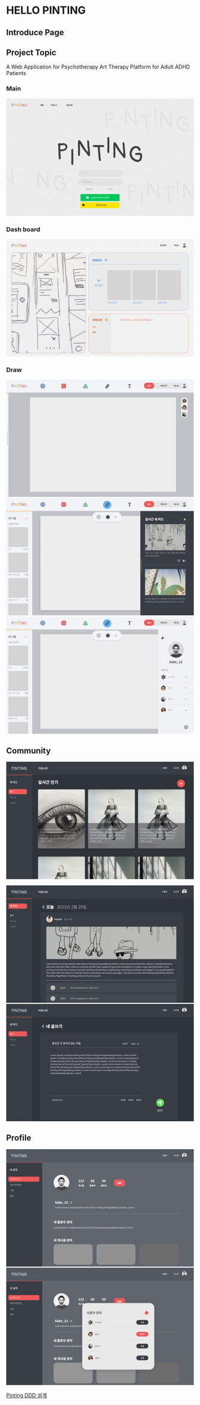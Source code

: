 # HELLO PINTING

## Introduce Page

## Project Topic
A Web Application for Psychotherapy Art Therapy Platform for Adult ADHD Patients

### Main

![main page](https://github.com/42-PINTING/.github/blob/main/PintingPageImg/mainPage.png?raw=true)

### Dash board

![dashboard](https://github.com/42-PINTING/.github/blob/main/PintingPageImg/dashboardPage.png?raw=true)

### Draw

![draw page](https://github.com/42-PINTING/.github/blob/main/PintingPageImg/drawingPage.png?raw=true)
![feed function](https://github.com/42-PINTING/.github/blob/main/PintingPageImg/drawingFunction.png?raw=true)
![friend function](https://github.com/42-PINTING/.github/blob/main/PintingPageImg/drawingFriendPage.png?raw=true)

## Community

![community](https://github.com/42-PINTING/.github/blob/main/PintingPageImg/communityPage.png?raw=true)

![feed](https://github.com/42-PINTING/.github/blob/main/PintingPageImg/communityFeed.png?raw=true)
![writing](https://github.com/42-PINTING/.github/blob/main/PintingPageImg/communityWritingPage.png?raw=true)

## Profile

![profile](https://github.com/42-PINTING/.github/blob/main/PintingPageImg/profilePage.png?raw=true)
![frofile](https://github.com/42-PINTING/.github/blob/main/PintingPageImg/profileFriend.png?raw=true)

[Pinting DDD 설계](https://github.com/42-PINTING/.github/wiki/Pinting-DDD-%EC%84%A4%EA%B3%84-%EA%B3%BC%EC%A0%95)
<!--
🙋‍♀️ 짧은 소개 - 여러분의 조직은 무엇에 대한 것인가요?
여러분의 조직이 무엇을 하고, 어떤 목표나 비전을 가지고 있는지에 대한 간략한 설명입니다. 조직의 핵심 가치와 임무를 공유하여 사람들이 여러분의 조직에 대해 더 잘 이해할 수 있게 합니다.

🌈 기여 지침 - 커뮤니티는 어떻게 참여할 수 있나요?
커뮤니티 구성원이 여러분의 프로젝트에 어떻게 기여할 수 있는지에 대한 지침입니다. 이는 버그 신고, 기능 제안, 코드 기여 등 다양한 방법을 포함할 수 있습니다. 또한, 기여 과정이 원활하게 진행될 수 있도록 필요한 절차나 규칙을 명시합니다.

👩‍💻 유용한 자료 - 커뮤니티는 어디에서 여러분의 문서를 찾을 수 있나요? 커뮤니티가 알아야 할 다른 것은 무엇인가요?
프로젝트 문서, 시작 가이드, 개발자 가이드 등 커뮤니티 구성원이 참고할 수 있는 유용한 자료들의 위치를 안내합니다. 이외에도 커뮤니티 구성원이 알아두어야 할 중요한 정보나 팁을 공유합니다.

🍿 재미있는 사실 - 여러분의 팀은 아침에 무엇을 먹나요?
팀 문화나 멤버들 사이의 재미있는 사실을 공유하는 것입니다. 예를 들어, 팀원들이 아침 식사로 선호하는 음식이나, 팀 내에서 유명한 간식 등을 소개할 수 있습니다. 이는 팀의 분위기를 좀 더 친근하게 만들어 줍니다.
-->
